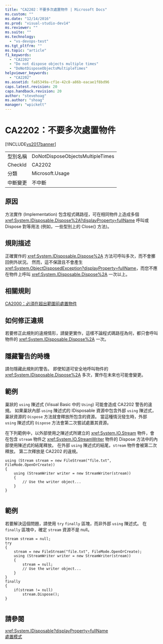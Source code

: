 ```yaml
---
title: "CA2202：不要多次處置物件 | Microsoft Docs"
ms.custom: ""
ms.date: "12/14/2016"
ms.prod: "visual-studio-dev14"
ms.reviewer: ""
ms.suite: ""
ms.technology: 
  - "vs-devops-test"
ms.tgt_pltfrm: ""
ms.topic: "article"
f1_keywords: 
  - "CA2202"
  - "Do not dispose objects multiple times"
  - "DoNotDisposeObjectsMultipleTimes"
helpviewer_keywords: 
  - "CA2202"
ms.assetid: fa85349a-cf1e-42c8-a86b-eacae1f8bd96
caps.latest.revision: 20
caps.handback.revision: 20
author: "stevehoag"
ms.author: "shoag"
manager: "wpickett"
---
```

# CA2202：不要多次處置物件
[!INCLUDE[vs2017banner](../code-quality/includes/vs2017banner.md)]

|||  
|-|-|  
|型別名稱|DoNotDisposeObjectsMultipleTimes|  
|CheckId|CA2202|  
|分類|Microsoft.Usage|  
|中斷變更|不中斷|  
  
## 原因  
 方法實作 \(Implementation\) 包含程式碼路徑，可在相同物件上造成多個 <xref:System.IDisposable.Dispose%2A?displayProperty=fullName> 呼叫或 Dispose 對等用法 \(例如，一些型別上的 Close\(\) 方法\)。  
  
## 規則描述  
 正確實作的 <xref:System.IDisposable.Dispose%2A> 方法可呼叫多次，而不會擲回例外狀況。  然而，這不保證且不會產生 <xref:System.ObjectDisposedException?displayProperty=fullName>，而您不應在物件上呼叫 <xref:System.IDisposable.Dispose%2A> 一次以上。  
  
## 相關規則  
 [CA2000：必須在超出範圍前處置物件](../code-quality/ca2000-dispose-objects-before-losing-scope.md)  
  
## 如何修正違規  
 若要修正此規則的違規情形，請變更實作，這樣不論程式碼路徑為何，都只會呼叫物件的 <xref:System.IDisposable.Dispose%2A> 一次。  
  
## 隱藏警告的時機  
 請勿隱藏此規則的警告。  即使知道可安全地呼叫物件的 <xref:System.IDisposable.Dispose%2A> 多次，實作在未來也可能會變更。  
  
## 範例  
 巢狀的 `using` 陳述式 \(Visual Basic 中的 `Using`\) 可能會造成 CA2202 警告的違規。  如果巢狀內部 `using` 陳述式的 IDisposable 資源中包含外部 `using` 陳述式，巢狀資源的 `Dispose` 方法就會釋放所包含的資源。  當這種情況發生時，外部 `using` 陳述式的 `Dispose` 方法會第二次嘗試處置其資源。  
  
 在下列範例中，以外部使用之陳述式所建立的 <xref:System.IO.Stream> 物件，會在包含 `stream` 物件之 <xref:System.IO.StreamWriter> 物件的 Dispose 方法中的內部使用陳述式的結尾釋放。  在外部 `using` 陳述式的結尾，`stream` 物件會被第二次釋放。  第二次釋放是 CA2202 的違規。  
  
```  
using (Stream stream = new FileStream("file.txt", FileMode.OpenOrCreate))  
{  
    using (StreamWriter writer = new StreamWriter(stream))  
    {  
        // Use the writer object...  
    }  
}  
  
```  
  
## 範例  
 若要解決這個問題，請使用 `try` `finally` 區塊，而非外部 `using` 陳述式。  在 `finally` 區塊中，確定 `stream` 資源不是 null。  
  
```  
Stream stream = null;  
try  
{  
    stream = new FileStream("file.txt", FileMode.OpenOrCreate);  
    using (StreamWriter writer = new StreamWriter(stream))  
    {  
        stream = null;  
        // Use the writer object...  
    }  
}  
finally  
{  
    if(stream != null)  
        stream.Dispose();  
}  
  
```  
  
## 請參閱  
 <xref:System.IDisposable?displayProperty=fullName>   
 [處置模式](../Topic/Dispose%20Pattern.md)